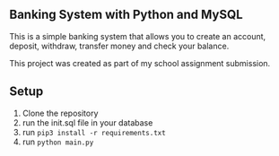 ## Banking System with Python and MySQL

This is a simple banking system that allows you to create an account, deposit, withdraw, transfer money and check your balance.

This project was created as part of my school assignment submission.

## Setup

1. Clone the repository
2. run the init.sql file in your database
4. run ```pip3 install -r requirements.txt```
3. run ```python main.py```


